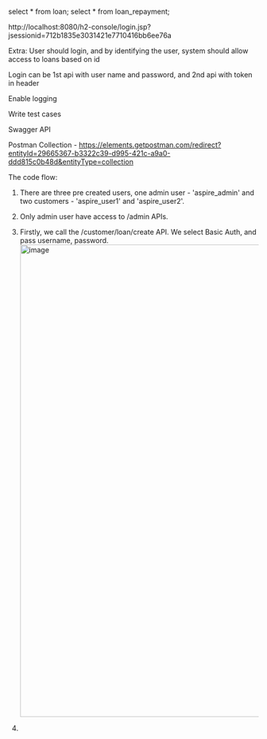 select * from loan;
select * from loan_repayment;

http://localhost:8080/h2-console/login.jsp?jsessionid=712b1835e3031421e7710416bb6ee76a

Extra:
User should login, and by identifying the user, system should allow access to loans based on id

Login can be 1st api with user name and password, and 2nd api with token in header

Enable logging

Write test cases

Swagger API

Postman Collection - https://elements.getpostman.com/redirect?entityId=29665367-b3322c39-d995-421c-a9a0-ddd815c0b48d&entityType=collection



The code flow:
1. There are three pre created users, one admin user - 'aspire_admin' and two customers - 'aspire_user1' and 'aspire_user2'.
2. Only admin user have access to /admin APIs.
3. Firstly, we call the /customer/loan/create API.
    We select Basic Auth, and pass username, password. 
     <img width="949" alt="image" src="https://github.com/GarimaDe123/aspire-lite/assets/144749043/1d0b0186-c121-41ed-9083-243224087c28">

4.

